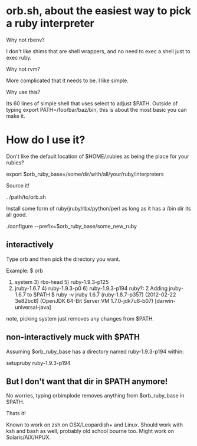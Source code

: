 # orb.sh, about the easiest way to pick a ruby interpreter

Why not rbenv?

I don't like shims that are shell wrappers, and no need to exec a shell just to exec ruby.

Why not rvm?

More complicated that it needs to be. I like simple.

Why use this?

Its 60 lines of simple shell that uses select to adjust $PATH. Outside of typing export PATH=/foo/bar/baz/bin, this is about the most basic you can make it.

# How do I use it?

Don't like the default location of $HOME/.rubies as being the place for your rubies?

export $orb_ruby_base=/some/dir/with/all/your/ruby/interpreters

Source it!

. /path/to/orb.sh

Install some form of ruby/jruby/rbx/python/perl as long as it has a /bin dir its all good.

./configure --prefix=$orb_ruby_base/some_new_ruby

## interactively

Type orb and then pick the directory you want.

Example:
$ orb
1) system   3) rbx-head               5) ruby-1.9.3-p125
2) jruby-1.6.7            4) ruby-1.9.3-p0          6) ruby-1.9.3-p194
ruby?: 2
Adding jruby-1.6.7 to $PATH
$ ruby -v
jruby 1.6.7 (ruby-1.8.7-p357) (2012-02-22 3e82bc8) (OpenJDK 64-Bit Server VM 1.7.0-jdk7u6-b07) [darwin-universal-java]

note, picking system just removes any changes from $PATH.

## non-interactively muck with $PATH

Assuming $orb_ruby_base has a directory named ruby-1.9.3-p194 within:

setupruby ruby-1.9.3-p194

## But I don't want that dir in $PATH anymore!

No worries, typing orbimplode removes anything from $orb_ruby_base in $PATH.

Thats it!

Known to work on zsh on OSX/Leopardish+ and Linux. Should work with ksh and bash as well, probably old school bourne too. Might work on Solaris/AiX/HPUX.
